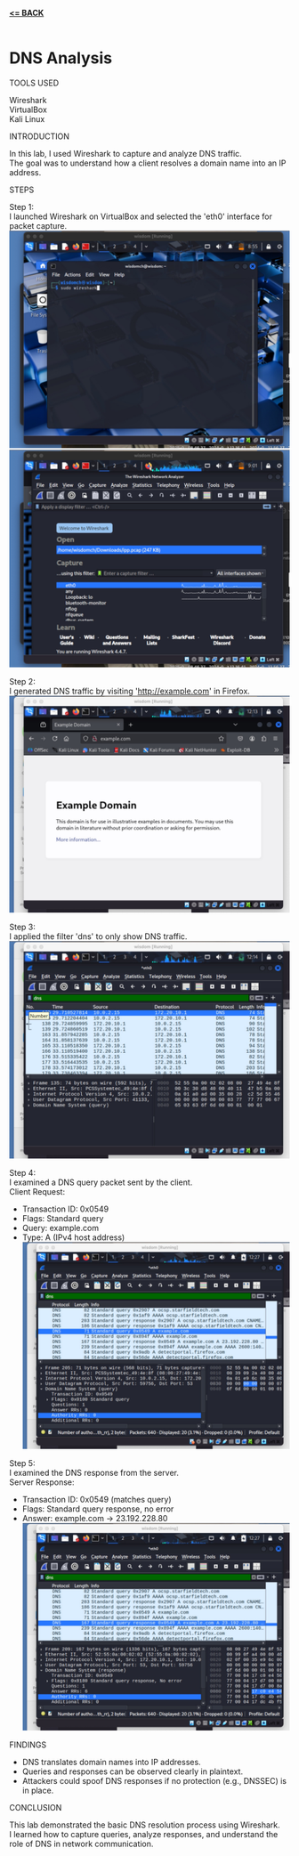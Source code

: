 [**<= BACK**](Networking.md)<br><br>
# DNS Analysis

TOOLS USED

Wireshark\
VirtualBox\
Kali Linux

INTRODUCTION

In this lab, I used Wireshark to capture and analyze DNS traffic.  
The goal was to understand how a client resolves a domain name into an IP address.

STEPS

Step 1:\
I launched Wireshark on VirtualBox and selected the 'eth0' interface for packet capture.\
![image](image01.jpg)\
![image](image03.jpg)

Step 2:\
I generated DNS traffic by visiting 'http://example.com' in Firefox.\
![image](dns01.jpg)

Step 3:\
I applied the filter 'dns' to only show DNS traffic.\
![image](dns02.jpg)

Step 4:\
I examined a DNS query packet sent by the client.\
Client Request:  
- Transaction ID: 0x0549 
- Flags: Standard query  
- Query: example.com  
- Type: A (IPv4 host address)   
![image](dns03.jpg)

Step 5:\
I examined the DNS response from the server.\
Server Response:  
- Transaction ID: 0x0549 (matches query)  
- Flags: Standard query response, no error  
- Answer: example.com → 23.192.228.80  
![image](dns04.jpg)

FINDINGS

- DNS translates domain names into IP addresses.  
- Queries and responses can be observed clearly in plaintext.  
- Attackers could spoof DNS responses if no protection (e.g., DNSSEC) is in place.  

CONCLUSION

This lab demonstrated the basic DNS resolution process using Wireshark.  
I learned how to capture queries, analyze responses, and understand the role of DNS in network communication.
